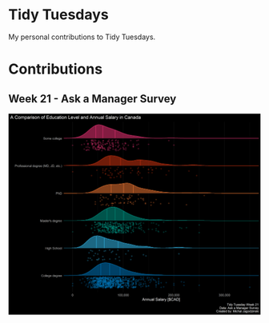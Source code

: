 # Tidy Tuesdays
My personal contributions to Tidy Tuesdays.

# Contributions
## Week 21 - Ask a Manager Survey
![](images/week21.png)
